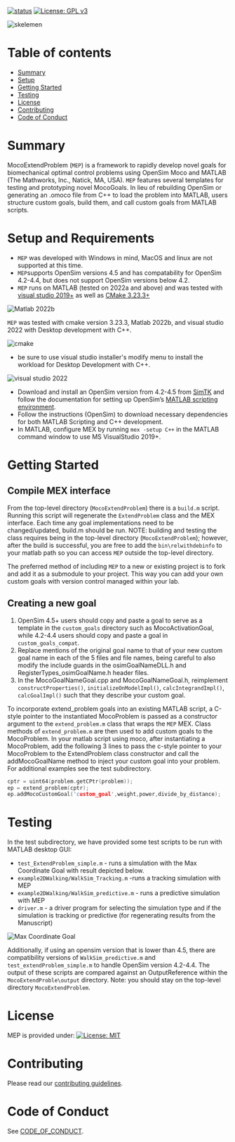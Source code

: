 [![status](https://joss.theoj.org/papers/ab4ece70adece3811308955d52be6a2f/status.svg)](https://joss.theoj.org/papers/ab4ece70adece3811308955d52be6a2f)
[![License: GPL v3](https://img.shields.io/badge/License-GPLv3-blue.svg)](https://www.gnu.org/licenses/gpl-3.0)

![skelemen](paper/skelemens.png)


# Table of contents

- [Summary](#summary)
- [Setup](#setup)
- [Getting Started](#getting-started)
- [Testing](#testing)
- [License](#license)
- [Contributing](#contributing)
- [Code of Conduct](#code-of-conduct)

# Summary<a name="summary"></a>

MocoExtendProblem (`MEP`) is a framework to rapidly develop novel goals for biomechanical optimal control problems using OpenSim Moco and MATLAB (The Mathworks, Inc., Natick, MA, USA). `MEP` features several templates for testing and prototyping novel MocoGoals. In lieu of rebuilding OpenSim or generating an .omoco file from C++ to load the problem into MATLAB, users structure custom goals, build them, and call custom goals from MATLAB scripts.

# Setup and Requirements<a name="setup"></a>
- `MEP` was developed with Windows in mind, MacOS and linux are not supported at this time.
- `MEP`supports OpenSim versions 4.5 and has compatability for OpenSim 4.2-4.4, but does not support OpenSim versions below 4.2.
- `MEP` runs on MATLAB (tested on 2022a and above) and was tested with [visual studio 2019+](https://visualstudio.microsoft.com) as well as [CMake 3.23.3+](https://cmake.org/download/)
  
![Matlab 2022b](paper/matlab_version.png)

`MEP` was tested with cmake version 3.23.3, Matlab 2022b, and visual studio 2022 with Desktop development with C++.

![cmake](paper/cmake_version.PNG)


- be sure to use visual studio installer's modify menu to install the workload for Desktop Development with C++.
  
![visual studio 2022](paper/vs2022_cpp.png)


- Download and install an OpenSim version from 4.2-4.5 from [SimTK](https://simtk.org) and follow the documentation for setting up OpenSim’s [MATLAB scripting environment](https://opensimconfluence.atlassian.net/wiki/spaces/OpenSim/pages/53089380/Scripting+with+Matlab).
- Follow the instructions (OpenSim) to download necessary dependencies for both MATLAB Scripting and C++ development.
- In MATLAB, configure MEX by running `mex -setup C++` in the MATLAB command window to use MS VisualStudio 2019+.

# Getting Started<a name="getting-started"></a>

## Compile MEX interface

From the top-level directory (`MocoExtendProblem`) there is a `build.m` script. Running this script will regenerate the `ExtendProblem` class and the MEX interface. Each time any goal implementations need to be changed/updated, build.m should be run. NOTE: building and testing the class requires being in the top-level directory (`MocoExtendProblem`); however, after the build is successful, you are free to add the `bin\relwithdebinfo` to your matlab path so you can access `MEP` outside the top-level directory.

The preferred method of including `MEP` to a new or existing project is to fork and add it as a submodule to your project. This way you can add your own custom goals with version control managed within your lab.

## Creating a new goal

1. OpenSim 4.5+ users should copy and paste a goal to serve as a template in the `custom_goals` directory such as MocoActivationGoal, while 4.2-4.4 users should copy and paste a goal in `custom_goals_compat`.
2. Replace mentions of the original goal name to that of your new custom goal name in each of the 5 files and file names, being careful to also modify the include guards in the osimGoalNameDLL.h and RegisterTypes_osimGoalName.h header files. 
3. In the MocoGoalNameGoal.cpp and MocoGoalNameGoal.h, reimplement `constructProperties()`, `initializeOnModelImpl()`, `calcIntegrandImpl()`, `calcGoalImpl()` such that they describe your custom goal.

To incorporate extend_problem goals into an existing MATLAB script, a C-style pointer to the instantiated MocoProblem is passed as a constructor argument to the `extend_problem.m` class that wraps the `MEP` MEX. Class methods of `extend_problem.m` are then used to add custom goals to the MocoProblem. In your matlab script using moco, after instantiating a MocoProblem, add the following 3 lines to pass the c-style pointer to your MocoProblem to the ExtendProblem class constructor and call the addMocoGoalName method to inject your custom goal into your problem. For additional examples see the test subdirectory.

```C++
cptr = uint64(problem.getCPtr(problem));
ep = extend_problem(cptr);
ep.addMocoCustomGoal('custom_goal',weight,power,divide_by_distance);
```

# Testing<a name="testing"></a>

In the test subdirectory, we have provided some test scripts to be run with MATLAB desktop GUI:
- `test_ExtendProblem_simple.m` - runs a simulation with the Max Coordinate Goal with result depicted below.
- `example2DWalking/WalkSim_Tracking.m` -runs a tracking simulation with MEP
- `example2DWalking/WalkSim_predictive.m` - runs a predictive simulation with MEP
- `driver.m` - a driver program for selecting the simulation type and if the simulation is tracking or predictive (for regenerating results from the Manuscript)

![Max Coordinate Goal](paper/MEP_point_mass_max.png)

Additionally, if using an opensim version that is lower than 4.5, there are compatibility versions of `WalkSim_predictive.m` and `test_extendProblem_simple.m` to handle OpenSim version 4.2-4.4. The output of these scripts are compared against an OutputReference within the `MocoExtendProble\output` directory. Note: you should stay on the top-level directory `MocoExtendProblem`.

# License<a name="license"></a>

MEP is provided under:
[![License: MIT](https://img.shields.io/badge/license-MIT-blue.svg)](https://opensource.org/license/mit)

# Contributing<a name="contributing"></a>

Please read our [contributing guidelines](CONTRIBUTING.md).

# Code of Conduct

See [CODE_OF_CONDUCT](CODE_OF_CONDUCT.md).

